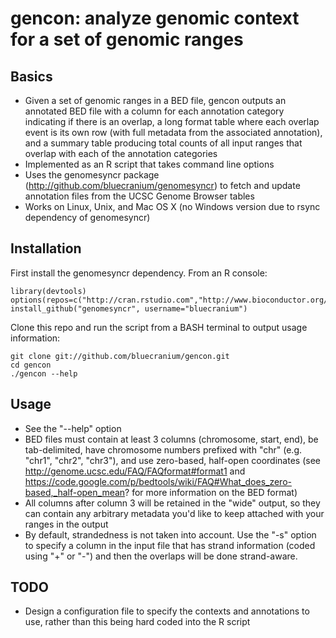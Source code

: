 # gencon: analyze genomic context for a set of genomic ranges

## Basics
* Given a set of genomic ranges in a BED file, gencon outputs an annotated BED file with a column for each annotation category indicating if there is an overlap, a long format table where each overlap event is its own row (with full metadata from the associated annotation), and a summary table producing total counts of all input ranges that overlap with each of the annotation categories
* Implemented as an R script that takes command line options
* Uses the genomesyncr package (http://github.com/bluecranium/genomesyncr) to fetch and update annotation files from the UCSC Genome Browser tables
* Works on Linux, Unix, and Mac OS X (no Windows version due to rsync dependency of genomesyncr)

## Installation
First install the genomesyncr dependency. From an R console:

	library(devtools)
	options(repos=c("http://cran.rstudio.com","http://www.bioconductor.org/packages/release/bioc"))
	install_github("genomesyncr", username="bluecranium")

Clone this repo and run the script from a BASH terminal to output usage information:

	git clone git://github.com/bluecranium/gencon.git
	cd gencon
	./gencon --help

## Usage
* See the "--help" option
* BED files must contain at least 3 columns (chromosome, start, end), be tab-delimited, have chromosome numbers prefixed with "chr" (e.g. "chr1", "chr2", "chr3"), and use zero-based, half-open coordinates (see http://genome.ucsc.edu/FAQ/FAQformat#format1 and https://code.google.com/p/bedtools/wiki/FAQ#What_does_zero-based,_half-open_mean? for more information on the BED format)
* All columns after column 3 will be retained in the "wide" output, so they can contain any arbitrary metadata you'd like to keep attached with your ranges in the output
* By default, strandedness is not taken into account. Use the "-s" option to specify a column in the input file that has strand information (coded using "+" or "-") and then the overlaps will be done strand-aware.

## TODO
* Design a configuration file to specify the contexts and annotations to use, rather than this being hard coded into the R script